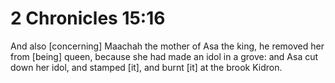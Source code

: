 # 2 Chronicles 15:16

And also [concerning] Maachah the mother of Asa the king, he removed her from [being] queen, because she had made an idol in a grove: and Asa cut down her idol, and stamped [it], and burnt [it] at the brook Kidron.